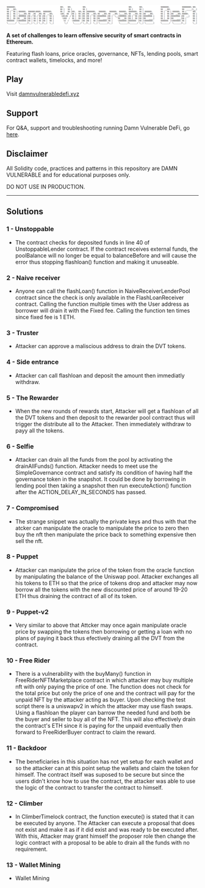![](cover.png)

**A set of challenges to learn offensive security of smart contracts in Ethereum.**

Featuring flash loans, price oracles, governance, NFTs, lending pools, smart contract wallets, timelocks, and more!

## Play

Visit [damnvulnerabledefi.xyz](https://damnvulnerabledefi.xyz)

## Support

For Q&A, support and troubleshooting running Damn Vulnerable DeFi, go [here](https://github.com/tinchoabbate/damn-vulnerable-defi/discussions/categories/support-q-a-troubleshooting).

## Disclaimer

All Solidity code, practices and patterns in this repository are DAMN VULNERABLE and for educational purposes only.

DO NOT USE IN PRODUCTION.

---

## Solutions

### 1 - Unstoppable

- The contract checks for deposited funds in line 40 of UnstoppableLender contract. If the contract receives external funds, the poolBalance will no longer be equal to balanceBefore and will cause the error thus stopping flashloan() function and making it unuseable.

### 2 - Naive receiver

- Anyone can call the flashLoan() function in NaiveReceiverLenderPool contract since the check is only available in the FlashLoanReceiver contract. Calling the function multiple times with the User address as borrower will drain it with the Fixed fee. Calling the function ten times since fixed fee is 1 ETH.

### 3 - Truster

- Attacker can approve a maliscious address to drain the DVT tokens.

### 4 - Side entrance

- Attacker can call flashloan and deposit the amount then immediatly withdraw.

### 5 - The Rewarder

- When the new rounds of rewards start, Attacker will get a flashloan of all the DVT tokens and then deposit to the rewarder pool contract thus will trigger the distribute all to the Attacker. Then immediately withdraw to payy all the tokens.

### 6 - Selfie

- Attacker can drain all the funds from the pool by activating the drainAllFunds() function. Attacker needs to meet use the SimpleGovernance contract and satisfy its condition of having half the governance token in the snapshot. It could be done by borrowing in lending pool then taking a snapshot then run executeAction() function after the ACTION_DELAY_IN_SECONDS has passed.

### 7 - Compromised

- The strange snippet was actually the private keys and thus with that the atcker can manipulate the oracle to manipulate the price to zero then buy the nft then manipulate the price back to something expensive then sell the nft.

### 8 - Puppet

- Attacker can manipulate the price of the token from the oracle function by manipulating the balance of the Uniswap pool. Attacker exchanges all his tokens to ETH so that the price of tokens drop and attacker may now borrow all the tokens with the new discounted price of around 19-20 ETH thus draining the contract of all of its token.

### 9 - Puppet-v2

- Very similar to above that Attcker may once again manipulate oracle price by swapping the tokens then borrowing or getting a loan with no plans of paying it back thus efectively draining all the DVT from the contract.

### 10 - Free Rider

- There is a vulnerability with the buyMany() function in FreeRiderNFTMarketplace contract in which attacker may buy multiple nft with only paying the price of one. The function does not check for the total price but only the price of one and the contract will pay for the unpaid NFT by the attacker acting as buyer. Upon checking the test script there is a uniswapv2 in which the attacker may use flash swaps. Using a flashloan the player can barrow the needed fund and both be the buyer and seller to buy all of the NFT. This will also effectively drain the contract's ETH since it is paying for the unpaid eventually then forward to FreeRiderBuyer contract to claim the reward.

### 11 - Backdoor

- The beneficiaries in this situation has not yet setup for each wallet and so the attacker can at this point setup the wallets and claim the token for himself. The contract itself was suposed to be secure but since the users didn't know how to use the contract, the attacker was able to use the logic of the contract to transfer the contract to himself.

### 12 - Climber

- In ClimberTimelock contract, the function execute() is stated that it can be executed by anyone. The Attacker can execute a proposal that does not exist and make it as if it did exist and was ready to be executed after. With this, Attacker may grant himself the proposer role then change the logic contract with a proposal to be able to drain all the funds with no requirement.

### 13 - Wallet Mining

- Wallet Mining
